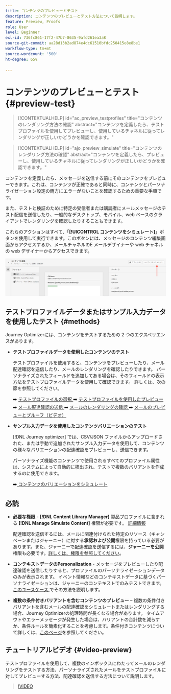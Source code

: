 ```yaml
---
title: コンテンツのプレビューとテスト
description: コンテンツのプレビューとテスト方法について説明します。
feature: Preview, Proofs
role: User
level: Beginner
exl-id: 736fc861-17f2-47b7-8635-9afd261ea3a8
source-git-commit: aa28d13b2ad874e4dc61510bfdc250415e8e8be1
workflow-type: tm+mt
source-wordcount: '500'
ht-degree: 65%

---
```


# コンテンツのプレビューとテスト {#preview-test}

>[!CONTEXTUALHELP]
>id="ac_preview_testprofiles"
>title="コンテンツのレンダリング方法の確認"
>abstract="コンテンツを定義したら、テストプロファイルを使用してプレビューし、使用しているチャネルに従ってレンダリングが正しいかどうかを確認できます。"

>[!CONTEXTUALHELP]
>id="ajo_preview_simulate"
>title="コンテンツのレンダリング方法の確認"
>abstract="コンテンツを定義したら、プレビューし、使用しているチャネルに従ってレンダリングが正しいかどうかを確認できます。"

コンテンツを定義したら、メッセージを送信する前にそのコンテンツをプレビューできます。これは、コンテンツが正確であると同時に、コンテンツとパーソナライゼーション設定の両方にエラーがないことを確認するための重要な手順です。

また、テストと検証のために特定の受信者または購読者にメールメッセージのテスト配信を送信したり、一般的なデスクトップ、モバイル、web ベースのクライアントでレンダリングを確認したりすることもできます。

これらのアクションはすべて、「**[!UICONTROL コンテンツをシミュレート]**」ボタンを使用して実行できます。このボタンには、メッセージのコンテンツ編集画面からアクセスするか、メールチャネルのE メールデザイナーや web チャネルの web デザイナーからアクセスできます。

![](../email/assets/email-preview-button.png)

## テストプロファイルデータまたはサンプル入力データを使用したテスト {#methods}

Journey Optimizerには、コンテンツをテストするための 2 つのエクスペリエンスがあります。

* **テストプロファイルデータを使用したコンテンツのテスト**

  テストプロファイルを使用すると、コンテンツをプレビューしたり、メール配達確認を送信したり、メールのレンダリングを確認したりできます。 パーソナライズされたフィールドを追加してある場合は、そのフィールドの表示方法をテストプロファイルデータを使用して確認できます。 詳しくは、次の節を参照してください。

  ➡️ [ テストプロファイルの選択 ](test-profiles.md)
➡️ [ テストプロファイルを使用したプレビュー ](preview.md)
➡️ [ メール配達確認の送信 ](proofs.md)
➡️ [ メールのレンダリングの確認 ](rendering.md)
➡️ [ メールのプレビューとプルーフ（ビデオ） ](#video-preview)

* **サンプル入力データを使用したコンテンツバリエーションのテスト**

  [!DNL Journey optimizer] では、CSV/JSON ファイルからアップロードされた、または手動で追加されたサンプル入力データを使用して、コンテンツの様々なバリエーションの配達確認をプレビューし、送信できます。

  パーソナライズ機能のコンテンツで使用されるすべてのプロファイル属性は、システムによって自動的に検出され、テストで複数のバリアントを作成するのに使用できます。

  ➡️[ コンテンツのバリエーションをシミュレート ](../test-approve/simulate-sample-input.md)

## 必読

* **必要な権限** - **[!DNL Content Library Manager]** 製品プロファイルに含まれる **[!DNL Manage Simulate Content]** 権限が必要です。 [詳細情報](../administration/ootb-product-profiles.md#content-library-manager)

  配達確認を送信するには、メールに関連付けられた特定のリソース（キャンペーンまたはジャーニー）に対する&#x200B;**承認および公開**&#x200B;権限を持っている必要があります。また、ジャーニーで配達確認を送信するには、**ジャーニーを公開**&#x200B;権限も必要です。[詳しくは、権限を参照してください](../administration/ootb-permissions.md)。

* **コンテキストデータのPersonalization** - メッセージをプレビューしたり配達確認を送信したりすると、プロファイルのパーソナライゼーションデータのみが表示されます。 イベント情報などのコンテキストデータに基づくパーソナライゼーションは、ジャーニーのコンテキストでのみテストできます。[ このユースケース ](../personalization/personalization-use-case.md) でその方法を説明します。

* **複数の条件付きバリアントを含むコンテンツのプレビュー** – 複数の条件付きバリアントを含むメールの配達確認をシミュレートまたはレンダリングする場合、Journey Optimizerの処理時間が長くなる場合があります。 タイムアウトやエラーメッセージが発生した場合は、バリアントの合計数を減らすか、条件ルールを簡素化することを考慮します。条件付きコンテンツについて詳しくは、[このページ](../personalization/dynamic-content.md)を参照してください。

## チュートリアルビデオ {#video-preview}

テストプロファイルを使用して、複数のインボックスにわたってメールのレンダリングをテストする方法、パーソナライズされたメールをテストプロファイルに対してプレビューする方法、配達確認を送信する方法について説明します。

>[!VIDEO](https://video.tv.adobe.com/v/3425026?quality=12)
